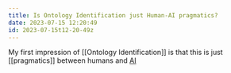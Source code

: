 ```yaml
---
title: Is Ontology Identification just Human-AI pragmatics?
date: 2023-07-15 12:20:49
id: 2023-07-15t12-20-49z
---
```


My first impression of [[Ontology Identification]] is that this is just [[pragmatics]] between humans and [AI](./2020-09-04t14-39-00z.md)